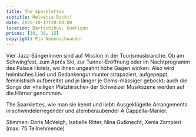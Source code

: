 ```yaml
---
title: The Sparklettes
subtitle: Helvetia Bockt!
date: 2025-10-17T20:00:00
location: Bärtschihus, Gümligen
prices: [30, 38, 15]
copyright: Pia Neuenschwander
---
```


Vier Jazz-Sängerinnen sind auf Mission in der Tourismusbranche. Ob am Schwingfest, zum Aprés Ski, zur Tunnel-Eröffnung oder im Nachtprogramm des Palace Hotels, wo ihnen ungeahnt hohe Gagen winken. Also wird heimisches Lied und Gedankengut munter strapaziert, aufgepeppt, feministisch aufbereitet und je länger je Gems-mässiger gebockt; auch die Songs der «heiligen Platzhirsche» der Schweizer Musikszene werden auf die Hörner genommen.

The Sparklettes, wie man sie kennt und liebt: Ausgeklügelte Arrangements in schwindelerregender und atemberaubender A Cappella-Manier.

Stimmen: Doris McVeigh, Isabelle Ritter, Nina Gutknecht, Xenia Zampieri
(max. 75 Teilnehmende)
